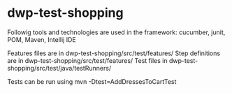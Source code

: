 # dwp-test-shopping
Followig tools and technologies are used in the framework: cucumber, junit, POM, Maven, Intellij IDE

Features files are in dwp-test-shopping/src/test/features/
Step definitions are in dwp-test-shopping/src/test/features/
Test files in dwp-test-shopping/src/test/java/testRunners/

Tests can be run using mvn -Dtest=AddDressesToCartTest

